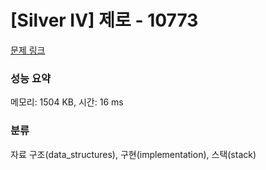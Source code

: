 # [Silver IV] 제로 - 10773 

[문제 링크](https://www.acmicpc.net/problem/10773) 

### 성능 요약

메모리: 1504 KB, 시간: 16 ms

### 분류

자료 구조(data_structures), 구현(implementation), 스택(stack)

